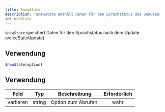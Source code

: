 ```yaml
---
title: $newState
description: '$newState enthält Daten für den Sprachstatus des Benutzers nach dem Update (voiceStateUpdate).'
id: newState
---
```


`$newState` speichert Daten für den Sprachstatus nach dem Update (voiceStateUpdate).

## Verwendung

```php
$newState[option]
```

## Verwendung

| Feld      | Typ    | Beschreibung        | Erforderlich |
| --------- | ------ | ------------------- |:------------:|
| variieren | string | Option zum Abrufen. |     wahr     |